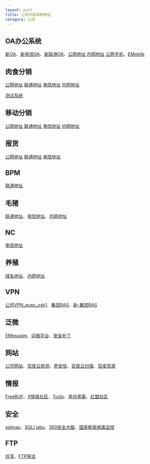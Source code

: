 ```yaml
---
layout: post
title: 公司内部系统地址
category: 公司
---
```


## OA办公系统

[新OA](http://10.10.0.207:8000/)、[新电信OA](http://122.5.47.54:9009/)、[新联通OA](http://221.214.243.66:9009/)、[公网地址](http://oa.longdameat.cn:8099/) [内网地址](http://10.80.145.59:8080/) [公网手机](http://oa.longdameat.cn:17051/)、[EMobile](https://emobile.weaver.com.cn/emp/download/)

## 肉食分销

[公网地址](http://rsfx.longda.cn/b2) [联通地址](http://221.214.242.247/b2) [电信地址](http://219.146.141.46/b2) [内网地址](http://192.168.254.30/b2)

[测试系统](http://10.10.0.205/B2/)

## 移动分销

[公网地址](http://m.longda.cn:8088/) [联通地址](http://221.214.242.253:8088/) [电信地址](http://222.173.213.186:8088/) [内网地址](http://192.168.254.41/)

## 报货

[公网地址](http://rsfx.longda.cn/b2/InternetSale) [联通地址](http://221.214.242.247/b2/InternetSale) [电信地址](http://219.146.141.46/b2/InternetSale)

## BPM

[联通地址](http://221.214.242.250/index_blue.jsp)

## 毛猪

[联通地址](http://221.214.242.248/B2)、[电信地址](http://219.146.141.45/b2/)、[内网地址](http://10.80.145.57/B2)

## NC

[电信地址](http://219.146.141.37:80)

## 养殖

[域名地址](http://yangzhi.longda.cn:8080)、[内网地址](http://10.80.145.54:8080)

## VPN

[公司VPN_qupc_xxk1](https://122.5.47.54:4433/com/installClient.html)、[集团RAS](https://219.146.141.58/com/welcome_en.html)、[新-集团RAS](https://221.214.243.72/)

## 泛微

[EMessage](http://emessage.weaver.com.cn/html/download.html)、[运维平台](https://www.weaver.com.cn/cs/monitorDownload.asp)、[安全补丁](https://www.weaver.com.cn/cs/securityDownload.asp)

## 网站
[公司网站](http://www.longdameat.com/)、[百度云观测](http://ce.baidu.com/)、[奇安信](https://webscan.qianxin.com/)、[百度云扫描](https://sao.baidu.com/)、[百度资源](https://ziyuan.baidu.com/safe/)

## 情报

[FreeBUF](https://www.freebuf.com/)、[X情报社区](https://x.threatbook.cn/)、[Tools](https://www.t00ls.net/)、[星际黑客](https://xj.hk/)、[红盟社区](http://www.cnhonkerarmy.com/forum.php)

## 安全

[sqlmap](http://sqlmap.org/)、[SQLI labs](https://github.com/Audi-1/sqli-labs)、[360安全大脑](http://www.360.cn/webzhuanti/mianyigongju.html)、[国家勒索病毒监控](http://wanna-check.cert.org.cn/)

## FTP

[共享](ftp://10.10.0.123)、[FTP用法](ftp://rswjgx:xxk1@IP)


